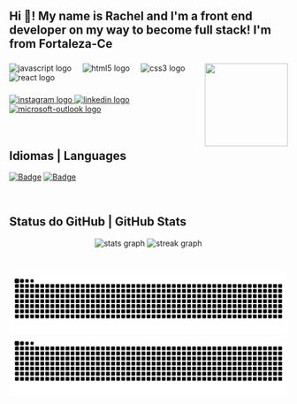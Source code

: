 <!--
### Hi there 👋

**rachelmgaldino/rachelmgaldino** is a ✨ _special_ ✨ repository because its `README.md` (this file) appears on your GitHub profile.

Here are some ideas to get you started:

- 🔭 I’m currently working on ...
- 🌱 I’m currently learning ...
- 👯 I’m looking to collaborate on ...
- 🤔 I’m looking for help with ...
- 💬 Ask me about ...
- 📫 How to reach me: ...
- 😄 Pronouns: ...
- ⚡ Fun fact: ...
-->

<h2 align="left">Hi 👋! My name is Rachel and I'm a front end developer on my way to become full stack! I'm from Fortaleza-Ce</h2>

###

<img align="right" height="150" width="150" src="https://media4.giphy.com/media/v1.Y2lkPTc5MGI3NjExOTFoM2QzMmhlZHE3aDN3aXVhZTU2bHNjdm1oMjFtbXhpaWJ0ZDZtZiZlcD12MV9pbnRlcm5hbF9naWZfYnlfaWQmY3Q9Zw/HzPtbOKyBoBFsK4hyc/giphy.gif"  />

###

<div align="left">
  <img src="https://cdn.jsdelivr.net/gh/devicons/devicon/icons/javascript/javascript-original.svg" height="30" alt="javascript logo"  />
  <img width="12" />
  <img src="https://cdn.jsdelivr.net/gh/devicons/devicon/icons/html5/html5-original.svg" height="30" alt="html5 logo"  />
  <img width="12" />
  <img src="https://cdn.jsdelivr.net/gh/devicons/devicon/icons/css3/css3-original.svg" height="30" alt="css3 logo"  />
  <img width="12" />
  <img src="https://cdn.jsdelivr.net/gh/devicons/devicon/icons/react/react-original.svg" height="30" alt="react logo"  />
</div>

###

<div align="left">
  <a href="https://www.instagram.com/rachel.galdino" target="_blank">
    <img src="https://img.shields.io/static/v1?message=Instagram&logo=instagram&label=&color=E4405F&logoColor=white&labelColor=&style=for-the-badge" height="30" alt="instagram logo"  />
  </a>
  <a href="https://www.linkedin.com/in/rachel-galdino/" target="_blank">
    <img src="https://img.shields.io/static/v1?message=LinkedIn&logo=linkedin&label=&color=0077B5&logoColor=white&labelColor=&style=for-the-badge" height="30" alt="linkedin logo"  />
  </a>
  <a href="rachel.galdino@outlook.com" target="_blank">
    <img src="https://img.shields.io/static/v1?message=Email&logo=microsoft-outlook&label=&color=0078D4&logoColor=white&labelColor=&style=for-the-badge" height="30" alt="microsoft-outlook logo"  />
  </a>
</div>

<br>
<br>

## Idiomas | Languages

[![Badge](https://0c9cz7p3zpz0.runkit.sh)](https://git.io/gradientbadge) [![Badge](https://svegymxr5z1a.runkit.sh)](https://git.io/gradientbadge)

<br>

## Status do GitHub | GitHub Stats

<div align="center">
  <img src="https://github-readme-stats.vercel.app/api?username=rachelmgaldino&hide_title=false&hide_rank=true&show_icons=true&include_all_commits=true&count_private=true&disable_animations=false&theme=dracula&locale=en&hide_border=false" height="150" alt="stats graph"  />
  <img src="https://streak-stats.demolab.com?user=rachelmgaldino&locale=en&mode=daily&theme=dracula&hide_border=false&border_radius=5" height="150" alt="streak graph"  />
</div>

##

<br clear="both">

<picture>
  <source media="(prefers-color-scheme: dark)" srcset="https://raw.githubusercontent.com/rachelmgaldino/rachelmgaldino/manual-run-output/github-contribution-grid-snake-dark.svg" />
  <source media="(prefers-color-scheme: light)" srcset="https://raw.githubusercontent.com/rachelmgaldino/rachelmgaldino/manual-run-output/github-contribution-grid-snake.svg" />
  <img alt="github-snake" src="https://raw.githubusercontent.com/rachelmgaldino/rachelmgaldino/manual-run-output/github-contribution-grid-snake.svg" />
</picture>

<picture>
  <source
    media="(prefers-color-scheme: dark)"
    srcset="https://raw.githubusercontent.com/rachelmgaldino/rachelmgaldino/output/github-contribution-grid-snake-dark.svg"
  />
  <source
    media="(prefers-color-scheme: light)"
    srcset="https://raw.githubusercontent.com/rachelmgaldino/rachelmgaldino/output/github-contribution-grid-snake.svg"
  />
  <img
    alt="github contribution grid snake animation"
    src="https://raw.githubusercontent.com/rachelmgaldino/rachelmgaldino/output/github-contribution-grid-snake.svg"
  />
</picture>

###
